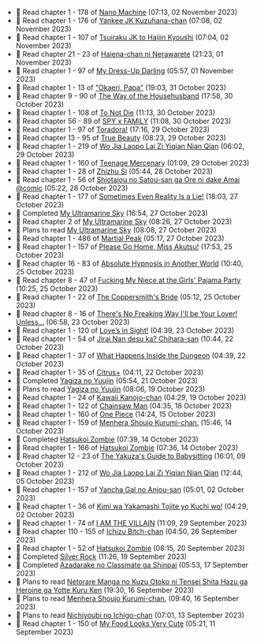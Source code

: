 <!-- ANILIST_ACTIVITY:start -->

-   📖 Read chapter 1 - 178 of [Nano Machine](https://anilist.co/manga/120980) (07:13, 02 November 2023)
-   📖 Read chapter 1 - 176 of [Yankee JK Kuzuhana-chan](https://anilist.co/manga/116822) (07:08, 02 November 2023)
-   📖 Read chapter 1 - 107 of [Tsuiraku JK to Haijin Kyoushi](https://anilist.co/manga/99737) (07:04, 02 November 2023)
-   📖 Read chapter 21 - 23 of [Haiena-chan ni Nerawarete](https://anilist.co/manga/170235) (21:23, 01 November 2023)
-   📖 Read chapter 1 - 97 of [My Dress-Up Darling](https://anilist.co/manga/101583) (05:57, 01 November 2023)
-   📖 Read chapter 1 - 13 of ["Okaeri, Papa"](https://anilist.co/manga/154376) (19:03, 31 October 2023)
-   📖 Read chapter 9 - 90 of [The Way of the Househusband](https://anilist.co/manga/101233) (17:58, 30 October 2023)
-   📖 Read chapter 1 - 108 of [To Not Die](https://anilist.co/manga/136099) (11:13, 30 October 2023)
-   📖 Read chapter 56 - 89 of [SPY x FAMILY](https://anilist.co/manga/108556) (11:08, 30 October 2023)
-   📖 Read chapter 1 - 97 of [Toradora!](https://anilist.co/manga/34368) (17:16, 29 October 2023)
-   📖 Read chapter 13 - 95 of [True Beauty](https://anilist.co/manga/103995) (08:23, 29 October 2023)
-   📖 Read chapter 1 - 219 of [Wo Jia Laopo Lai Zi Yiqian Nian Qian](https://anilist.co/manga/146267) (06:02, 29 October 2023)
-   📖 Read chapter 1 - 160 of [Teenage Mercenary](https://anilist.co/manga/126297) (01:09, 29 October 2023)
-   📖 Read chapter 1 - 28 of [Zhizhu Si](https://anilist.co/manga/161716) (05:44, 28 October 2023)
-   📖 Read chapter 1 - 56 of [Shiotaiou no Satou-san ga Ore ni dake Amai @comic](https://anilist.co/manga/123130) (05:22, 28 October 2023)
-   📖 Read chapter 1 - 177 of [Sometimes Even Reality Is a Lie!](https://anilist.co/manga/113076) (18:03, 27 October 2023)
-   📖 Completed [My Ultramarine Sky](https://anilist.co/manga/87432) (16:54, 27 October 2023)
-   📖 Read chapter 2 of [My Ultramarine Sky](https://anilist.co/manga/87432) (08:26, 27 October 2023)
-   📖 Plans to read [My Ultramarine Sky](https://anilist.co/manga/87432) (08:08, 27 October 2023)
-   📖 Read chapter 1 - 486 of [Martial Peak](https://anilist.co/manga/104494) (05:17, 27 October 2023)
-   📖 Read chapter 1 - 157 of [Please Go Home, Miss Akutsu!](https://anilist.co/manga/113501) (17:53, 25 October 2023)
-   📖 Read chapter 16 - 83 of [Absolute Hypnosis in Another World](https://anilist.co/manga/145575) (10:40, 25 October 2023)
-   📖 Read chapter 8 - 47 of [Fucking My Niece at the Girls' Pajama Party](https://anilist.co/manga/128678) (10:25, 25 October 2023)
-   📖 Read chapter 1 - 22 of [The Coppersmith's Bride](https://anilist.co/manga/117675) (05:12, 25 October 2023)
-   📖 Read chapter 8 - 16 of [There's No Freaking Way I'll be Your Lover! Unless...](https://anilist.co/manga/119650) (06:58, 23 October 2023)
-   📖 Read chapter 1 - 120 of [Love’s in Sight!](https://anilist.co/manga/107445) (04:39, 23 October 2023)
-   📖 Read chapter 1 - 54 of [Jirai Nan desu ka? Chihara-san](https://anilist.co/manga/137714) (10:44, 22 October 2023)
-   📖 Read chapter 1 - 37 of [What Happens Inside the Dungeon](https://anilist.co/manga/117728) (04:39, 22 October 2023)
-   📖 Read chapter 1 - 35 of [Citrus+](https://anilist.co/manga/103884) (04:11, 22 October 2023)
-   📖 Completed [Yagiza no Yuujin](https://anilist.co/manga/86833) (05:54, 21 October 2023)
-   📖 Plans to read [Yagiza no Yuujin](https://anilist.co/manga/86833) (08:06, 19 October 2023)
-   📖 Read chapter 1 - 24 of [Kawaii Kanojo-chan](https://anilist.co/manga/144155) (04:29, 19 October 2023)
-   📖 Read chapter 1 - 122 of [Chainsaw Man](https://anilist.co/manga/105778) (04:35, 18 October 2023)
-   📖 Read chapter 1 - 160 of [One Piece](https://anilist.co/manga/30013) (14:24, 15 October 2023)
-   📖 Read chapter 1 - 159 of [Menhera Shoujo Kurumi-chan.](https://anilist.co/manga/118584) (15:46, 14 October 2023)
-   📖 Completed [Hatsukoi Zombie](https://anilist.co/manga/86737) (07:39, 14 October 2023)
-   📖 Read chapter 1 - 166 of [Hatsukoi Zombie](https://anilist.co/manga/86737) (07:36, 14 October 2023)
-   📖 Read chapter 12 - 23 of [The Yakuza's Guide to Babysitting](https://anilist.co/manga/107896) (16:01, 09 October 2023)
-   📖 Read chapter 1 - 212 of [Wo Jia Laopo Lai Zi Yiqian Nian Qian](https://anilist.co/manga/146267) (12:44, 05 October 2023)
-   📖 Read chapter 1 - 157 of [Yancha Gal no Anjou-san](https://anilist.co/manga/101315) (05:01, 02 October 2023)
-   📖 Read chapter 1 - 36 of [Kimi wa Yakamashi Tojite yo Kuchi wo!](https://anilist.co/manga/149337) (04:29, 02 October 2023)
-   📖 Read chapter 1 - 74 of [I AM THE VILLAIN](https://anilist.co/manga/145498) (11:09, 29 September 2023)
-   📖 Read chapter 110 - 155 of [Ichizu Bitch-chan](https://anilist.co/manga/119121) (04:50, 26 September 2023)
-   📖 Read chapter 1 - 52 of [Hatsukoi Zombie](https://anilist.co/manga/86737) (08:15, 20 September 2023)
-   📖 Completed [Silver Rock](https://anilist.co/manga/167758) (11:26, 19 September 2023)
-   📖 Completed [Azadarake no Classmate ga Shinpai](https://anilist.co/manga/166117) (05:53, 17 September 2023)
-   📖 Plans to read [Netorare Manga no Kuzu Otoko ni Tensei Shita Hazu ga Heroine ga Yotte Kuru Ken](https://anilist.co/manga/163733) (19:30, 16 September 2023)
-   📖 Plans to read [Menhera Shoujo Kurumi-chan.](https://anilist.co/manga/118584) (09:40, 16 September 2023)
-   📖 Plans to read [Nichiyoubi no Ichigo-chan](https://anilist.co/manga/150264) (07:01, 13 September 2023)
-   📖 Read chapter 1 - 150 of [My Food Looks Very Cute](https://anilist.co/manga/129345) (05:21, 11 September 2023)

<!-- ANILIST_ACTIVITY:end -->
